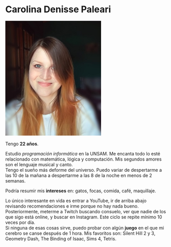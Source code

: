 # Carolina Denisse Paleari #  

<div class = "pull-left"> <img src = "foto.jpg" width = "300 px"> </div>
  
Tengo **22 años**.  
  
Estudio *programación informática* en la UNSAM. Me encanta todo lo esté relacionado con matemática, lógica y computación. Mis segundos amores son el lenguaje musical y canto.  
Tengo el sueño más deforme del universo. Puedo variar de despertarme a las 10 de la mañana a despertarme a las 8 de la noche en menos de 2 semanas.  
  
Podría resumir mis **intereses** en: gatos, focas, comida, café, maquillaje.  
  
Lo único interesante en vida es entrar a YouTube, ir de arriba abajo revisando recomendaciones e irme porque no hay nada bueno. Posteriormente, meterme a Twitch buscando consuelo, ver que nadie de los que sigo está online, y buscar en Instagram. Este ciclo se repite mínimo 10 veces por día.  
Si ninguna de esas cosas sirve, puedo probar con algún **juego** en el que mi cerebro se canse después de 1 hora. Mis favoritos son: Silent Hill 2 y 3, Geometry Dash, The Binding of Isaac, Sims 4, Tetris. 
